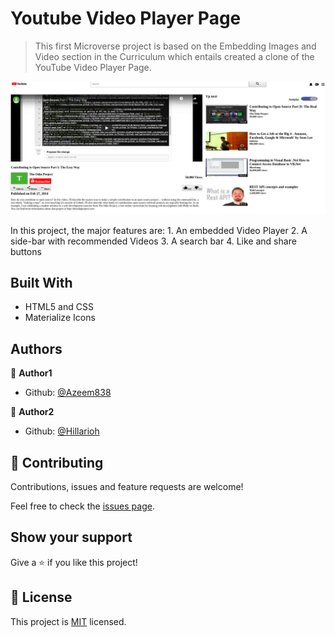 # Youtube Video Player Page

> This first Microverse project is based on the Embedding Images and Video section in the Curriculum which entails created a clone of the YouTube Video Player Page.

![screenshot](./app_screenshot2.png)

In this project, the major features are: 1. An embedded Video Player 2. A side-bar with recommended Videos 3. A search bar 4. Like and share buttons

## Built With

- HTML5 and CSS
- Materialize Icons

## Authors

👤 **Author1**

- Github: [@Azeem838](https://github.com/Azeem838)

👤 **Author2**

- Github: [@Hillarioh](https://github.com/hillarioh)

## 🤝 Contributing

Contributions, issues and feature requests are welcome!

Feel free to check the [issues page](https://github.com/Azeem838/Youtube-Video-Player-Page/issues).

## Show your support

Give a ⭐️ if you like this project!

## 📝 License

This project is [MIT](lic.url) licensed.
